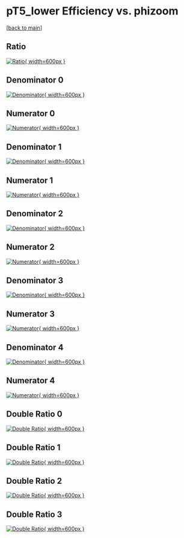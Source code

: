 # pT5_lower Efficiency vs. phizoom

[[back to main](./)]



## Ratio

[![Ratio](../mtv/var/pT5_lower_loweta_13_1_eff_phizoom.png){ width=600px }](../mtv/var/pT5_lower_loweta_13_1_eff_phizoom.pdf)

## Denominator 0

[![Denominator](../mtv/den/pT5_lower_loweta_13_1_eff_phizoom_den0.png){ width=600px }](../mtv/den/pT5_lower_loweta_13_1_eff_phizoom_den0.pdf)

## Numerator 0

[![Numerator](../mtv/num/pT5_lower_loweta_13_1_eff_phizoom_num0.png){ width=600px }](../mtv/num/pT5_lower_loweta_13_1_eff_phizoom_num0.pdf)

## Denominator 1

[![Denominator](../mtv/den/pT5_lower_loweta_13_1_eff_phizoom_den1.png){ width=600px }](../mtv/den/pT5_lower_loweta_13_1_eff_phizoom_den1.pdf)

## Numerator 1

[![Numerator](../mtv/num/pT5_lower_loweta_13_1_eff_phizoom_num1.png){ width=600px }](../mtv/num/pT5_lower_loweta_13_1_eff_phizoom_num1.pdf)

## Denominator 2

[![Denominator](../mtv/den/pT5_lower_loweta_13_1_eff_phizoom_den2.png){ width=600px }](../mtv/den/pT5_lower_loweta_13_1_eff_phizoom_den2.pdf)

## Numerator 2

[![Numerator](../mtv/num/pT5_lower_loweta_13_1_eff_phizoom_num2.png){ width=600px }](../mtv/num/pT5_lower_loweta_13_1_eff_phizoom_num2.pdf)

## Denominator 3

[![Denominator](../mtv/den/pT5_lower_loweta_13_1_eff_phizoom_den3.png){ width=600px }](../mtv/den/pT5_lower_loweta_13_1_eff_phizoom_den3.pdf)

## Numerator 3

[![Numerator](../mtv/num/pT5_lower_loweta_13_1_eff_phizoom_num3.png){ width=600px }](../mtv/num/pT5_lower_loweta_13_1_eff_phizoom_num3.pdf)

## Denominator 4

[![Denominator](../mtv/den/pT5_lower_loweta_13_1_eff_phizoom_den4.png){ width=600px }](../mtv/den/pT5_lower_loweta_13_1_eff_phizoom_den4.pdf)

## Numerator 4

[![Numerator](../mtv/num/pT5_lower_loweta_13_1_eff_phizoom_num4.png){ width=600px }](../mtv/num/pT5_lower_loweta_13_1_eff_phizoom_num4.pdf)

## Double Ratio 0

[![Double Ratio](../mtv/ratio/pT5_lower_loweta_13_1_eff_phizoom_ratio0.png){ width=600px }](../mtv/ratio/pT5_lower_loweta_13_1_eff_phizoom_ratio0.pdf)

## Double Ratio 1

[![Double Ratio](../mtv/ratio/pT5_lower_loweta_13_1_eff_phizoom_ratio1.png){ width=600px }](../mtv/ratio/pT5_lower_loweta_13_1_eff_phizoom_ratio1.pdf)

## Double Ratio 2

[![Double Ratio](../mtv/ratio/pT5_lower_loweta_13_1_eff_phizoom_ratio2.png){ width=600px }](../mtv/ratio/pT5_lower_loweta_13_1_eff_phizoom_ratio2.pdf)

## Double Ratio 3

[![Double Ratio](../mtv/ratio/pT5_lower_loweta_13_1_eff_phizoom_ratio3.png){ width=600px }](../mtv/ratio/pT5_lower_loweta_13_1_eff_phizoom_ratio3.pdf)

